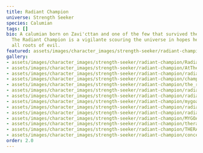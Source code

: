 ```yaml
---
title: Radiant Champion
universe: Strength Seeker
species: Calumian
tags: []
bio: A calumian born on Zavi'cttan and one of the few that survived the disaster.
  The Radiant Champion is a vigilante scouring the universe in hopes he'll clean out
  all roots of evil.
featured: assets/images/character_images/strength-seeker/radiant-champion/Radiant_champion.webp
gallery:
- assets/images/character_images/strength-seeker/radiant-champion/Radiant_champion.webp
- assets/images/character_images/strength-seeker/radiant-champion/AtTheTop.webp
- assets/images/character_images/strength-seeker/radiant-champion/radiant_bath.webp
- assets/images/character_images/strength-seeker/radiant-champion/champ_vs_ksalir.webp
- assets/images/character_images/strength-seeker/radiant-champion/the_radiant_chill.webp
- assets/images/character_images/strength-seeker/radiant-champion/radiant_chapion_slash.webp
- assets/images/character_images/strength-seeker/radiant-champion/radiantchampionvscuteandfunny.webp
- assets/images/character_images/strength-seeker/radiant-champion/mygoatman.webp
- assets/images/character_images/strength-seeker/radiant-champion/radiant_chapmion_Fuzzy.webp
- assets/images/character_images/strength-seeker/radiant-champion/radiant_failure.webp
- assets/images/character_images/strength-seeker/radiant-champion/MYGOAT.webp
- assets/images/character_images/strength-seeker/radiant-champion/theradianthero.webp
- assets/images/character_images/strength-seeker/radiant-champion/THERADIANTGOAT.webp
- assets/images/character_images/strength-seeker/radiant-champion/concept_hero.webp
order: 2.0
---
```

